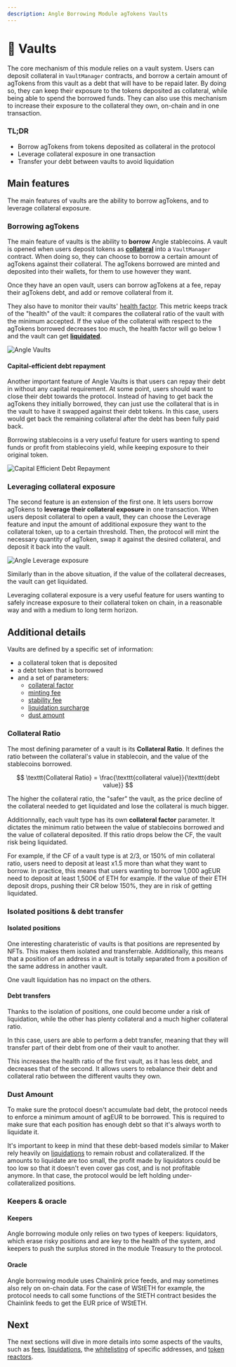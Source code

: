 ```yaml
---
description: Angle Borrowing Module agTokens Vaults
---
```


# 🏦 Vaults

The core mechanism of this module relies on a vault system. Users can deposit collateral in `VaultManager` contracts, and borrow a certain amount of agTokens from this vault as a debt that will have to be repaid later. By doing so, they can keep their exposure to the tokens deposited as collateral, while being able to spend the borrowed funds. They can also use this mechanism to increase their exposure to the collateral they own, on-chain and in one transaction.

### TL;DR

* Borrow agTokens from tokens deposited as collateral in the protocol
* Leverage collateral exposure in one transaction
* Transfer your debt between vaults to avoid liquidation

## Main features

The main features of vaults are the ability to borrow agTokens, and to leverage collateral exposure.

### Borrowing agTokens

The main feature of vaults is the ability to **borrow** Angle stablecoins. A vault is opened when users deposit tokens as [**collateral**](../glossary.md) into a `VaultManager` contract. When doing so, they can choose to borrow a certain amount of agTokens against their collateral. The agTokens borrowed are minted and deposited into their wallets, for them to use however they want.

Once they have an open vault, users can borrow agTokens at a fee, repay their agTokens debt, and add or remove collateral from it.

They also have to monitor their vaults' [health factor](../glossary.md). This metric keeps track of the "health" of the vault: it compares the collateral ratio of the vault with the minimum accepted. If the value of the collateral with respect to the agTokens borrowed decreases too much, the health factor will go below 1 and the vault can get [**liquidated**](liquidations.md).

![Angle Vaults](../../.gitbook/assets/Vault.png)

#### Capital-efficient debt repayment

Another important feature of Angle Vaults is that users can repay their debt in without any capital requirement. At some point, users should want to close their debt towards the protocol. Instead of having to get back the agTokens they initially borrowed, they can just use the collateral that is in the vault to have it swapped against their debt tokens. In this case, users would get back the remaining collateral after the debt has been fully paid back.

Borrowing stablecoins is a very useful feature for users wanting to spend funds or profit from stablecoins yield, while keeping exposure to their original token.

![Capital Efficient Debt Repayment](../../.gitbook/assets/Debt-repayment.png)

### Leveraging collateral exposure

The second feature is an extension of the first one. It lets users borrow agTokens to **leverage their collateral exposure** in one transaction. When users deposit collateral to open a vault, they can choose the Leverage feature and input the amount of additional exposure they want to the collateral token, up to a certain threshold. Then, the protocol will mint the necessary quantity of agToken, swap it against the desired collateral, and deposit it back into the vault.

![Angle Leverage exposure](../../.gitbook/assets/Leverage.png)

Similarly than in the above situation, if the value of the collateral decreases, the vault can get liquidated.

Leveraging collateral exposure is a very useful feature for users wanting to safely increase exposure to their collateral token on chain, in a reasonable way and with a medium to long term horizon.

## Additional details

Vaults are defined by a specific set of information:

* a collateral token that is deposited
* a debt token that is borrowed
* and a set of parameters:
  * [collateral factor](../../glossary.md)
  * [minting fee](../fees.md#minting-fee)
  * [stability fee](../fees.md#stability-fee)
  * [liquidation surcharge](../fees.md#liquidation-surcharge)
  * [dust amount](./#dust-amount)

### Collateral Ratio

The most defining parameter of a vault is its **Collateral Ratio**. It defines the ratio between the collateral's value in stablecoin, and the value of the stablecoins borrowed.

$$
\texttt{Collateral Ratio} = \frac{\texttt{collateral value}}{\texttt{debt value}}
$$

The higher the collateral ratio, the "safer" the vault, as the price decline of the collateral needed to get liquidated and lose the collateral is much bigger.

Additionnally, each vault type has its own **collateral factor** parameter. It dictates the minimum ratio between the value of stablecoins borrowed and the value of collateral deposited. If this ratio drops below the CF, the vault risk being liquidated.

For example, if the CF of a vault type is at 2/3, or 150% of min collateral ratio, users need to deposit at least x1.5 more than what they want to borrow. In practice, this means that users wanting to borrow 1,000 agEUR need to deposit at least 1,500€ of ETH for example. If the value of their ETH deposit drops, pushing their CR below 150%, they are in risk of getting liquidated.

### Isolated positions & debt transfer

#### Isolated positions

One interesting charateristic of vaults is that positions are represented by NFTs. This makes them isolated and transferrable. Additionally, this means that a position of an address in a vault is totally separated from a position of the same address in another vault.

One vault liquidation has no impact on the others.

#### Debt transfers

Thanks to the isolation of positions, one could become under a risk of liquidation, while the other has plenty collateral and a much higher collateral ratio.

In this case, users are able to perform a debt transfer, meaning that they will transfer part of their debt from one of their vault to another.

This increases the health ratio of the first vault, as it has less debt, and decreases that of the second. It allows users to rebalance their debt and collateral ratio between the different vaults they own.

### Dust Amount

To make sure the protocol doesn't accumulate bad debt, the protocol needs to enforce a minimum amount of agEUR to be borrowed. This is required to make sure that each position has enough debt so that it's always worth to liquidate it.

It's important to keep in mind that these debt-based models similar to Maker rely heavily on [liquidations](liquidations.md) to remain robust and collateralized. If the amounts to liquidate are too small, the profit made by liquidators could be too low so that it doesn't even cover gas cost, and is not profitable anymore. In that case, the protocol would be left holding under-collateralized positions.

### Keepers & oracle

#### Keepers

Angle borrowing module only relies on two types of keepers: liquidators, which erase risky positions and are key to the health of the system, and keepers to push the surplus stored in the module Treasury to the protocol.

#### Oracle

Angle borrowing module uses Chainlink price feeds, and may sometimes also rely on on-chain data. For the case of WStETH for example, the protocol needs to call some functions of the StETH contract besides the Chainlink feeds to get the EUR price of WStETH.

## Next

The next sections will dive in more details into some aspects of the vaults, such as [fees](fees.md), [liquidations](liquidations.md), the [whitelisting](whitelisting-and-volatile-assets.md) of specific addresses, and [token reactors](../../angle-borrowing-module/token-reactor.md).
